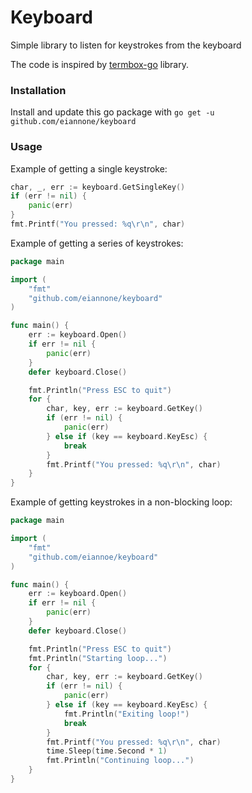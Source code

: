 # Keyboard
Simple library to listen for keystrokes from the keyboard

The code is inspired by [termbox-go](https://github.com/nsf/termbox-go) library.

### Installation
Install and update this go package with `go get -u github.com/eiannone/keyboard`

### Usage
Example of getting a single keystroke:

```go
char, _, err := keyboard.GetSingleKey()
if (err != nil) {
    panic(err)
}
fmt.Printf("You pressed: %q\r\n", char)
```

Example of getting a series of keystrokes:
```go
package main

import (
	"fmt"
	"github.com/eiannone/keyboard"
)

func main() {	
	err := keyboard.Open()
	if err != nil {
		panic(err)
	}
	defer keyboard.Close()

	fmt.Println("Press ESC to quit")
	for {
		char, key, err := keyboard.GetKey()
		if (err != nil) {
			panic(err)
		} else if (key == keyboard.KeyEsc) {
			break
		}
		fmt.Printf("You pressed: %q\r\n", char)
	}	
}
```

Example of getting keystrokes in a non-blocking loop:
```go
package main

import (
	"fmt"
	"github.com/eiannoe/keyboard"
)

func main() {
	err := keyboard.Open()
	if err != nil {
		panic(err)
	}
	defer keyboard.Close()

	fmt.Println("Press ESC to quit")
	fmt.Println("Starting loop...")
	for {
		char, key, err := keyboard.GetKey()
		if (err != nil) {
			panic(err)
		} else if (key == keyboard.KeyEsc) {
			fmt.Println("Exiting loop!")
			break
		}
		fmt.Printf("You pressed: %q\r\n", char)
		time.Sleep(time.Second * 1)
		fmt.Println("Continuing loop...")
	}	
}
```